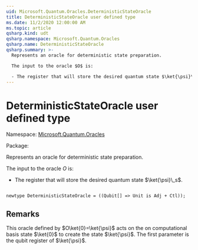 ```yaml
---
uid: Microsoft.Quantum.Oracles.DeterministicStateOracle
title: DeterministicStateOracle user defined type
ms.date: 11/2/2020 12:00:00 AM
ms.topic: article
qsharp.kind: udt
qsharp.namespace: Microsoft.Quantum.Oracles
qsharp.name: DeterministicStateOracle
qsharp.summary: >-
  Represents an oracle for deterministic state preparation.

  The input to the oracle $O$ is:

  - The register that will store the desired quantum state $\ket{\psi}\_s$.
---
```


# DeterministicStateOracle user defined type

Namespace: [Microsoft.Quantum.Oracles](xref:Microsoft.Quantum.Oracles)

Package: [](https://nuget.org/packages/)


Represents an oracle for deterministic state preparation.The input to the oracle $O$ is:- The register that will store the desired quantum state $\ket{\psi}\_s$.

```qsharp

newtype DeterministicStateOracle = ((Qubit[] => Unit is Adj + Ctl));
```



## Remarks

This oracle defined by $O\ket{0}=\ket{\psi}$ acts on the on computational basis state $\ket{0}$ to create the state $\ket{\psi}$.The first parameter is the qubit register of $\ket{\psi}$.